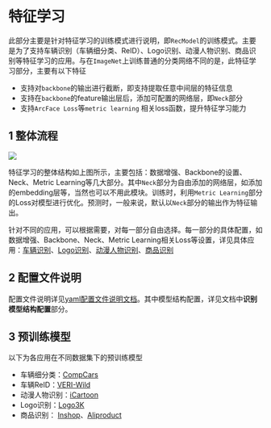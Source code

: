 # 特征学习

此部分主要是针对特征学习的训练模式进行说明，即`RecModel`的训练模式。主要是为了支持车辆识别（车辆细分类、ReID）、Logo识别、动漫人物识别、商品识别等特征学习的应用。与在`ImageNet`上训练普通的分类网络不同的是，此特征学习部分，主要有以下特征

- 支持对`backbone`的输出进行截断，即支持提取任意中间层的特征信息
- 支持在`backbone`的feature输出层后，添加可配置的网络层，即`Neck`部分
- 支持`ArcFace Loss`等`metric learning` 相关loss函数，提升特征学习能力

## 1 整体流程

![](../../images/recognition/rec_pipeline.png)

特征学习的整体结构如上图所示，主要包括：数据增强、Backbone的设置、Neck、Metric Learning等几大部分。其中`Neck`部分为自由添加的网络层，如添加的embedding层等，当然也可以不用此模块。训练时，利用`Metric Learning`部分的Loss对模型进行优化。预测时，一般来说，默认以`Neck`部分的输出作为特征输出。

针对不同的应用，可以根据需要，对每一部分自由选择。每一部分的具体配置，如数据增强、Backbone、Neck、Metric Learning相关Loss等设置，详见具体应用：[车辆识别](./vehicle_recognition.md)、[Logo识别](./logo_recognition.md)、[动漫人物识别](./cartoon_character_recognition.md)、[商品识别](./product_recognition.md)

## 2 配置文件说明

配置文件说明详见[yaml配置文件说明文档](../tutorials/config.md)。其中模型结构配置，详见文档中**识别模型结构配置**部分。

## 3 预训练模型

以下为各应用在不同数据集下的预训练模型

- 车辆细分类：[CompCars](https://paddle-imagenet-models-name.bj.bcebos.com/dygraph/rec/models/pretrain/vehicle_cls_ResNet50_CompCars_v1.2_pretrained.pdparams)
- 车辆ReID：[VERI-Wild](https://paddle-imagenet-models-name.bj.bcebos.com/dygraph/rec/models/pretrain/vehicle_reid_ResNet50_VERIWild_v1.1_pretrained.pdparams)
- 动漫人物识别：[iCartoon](https://paddle-imagenet-models-name.bj.bcebos.com/dygraph/rec/models/pretrain/cartoon_rec_ResNet50_iCartoon_v1.0_pretrained.pdparams)
- Logo识别：[Logo3K](https://paddle-imagenet-models-name.bj.bcebos.com/dygraph/rec/models/pretrain/logo_rec_ResNet50_Logo3K_v1.1_pretrained.pdparams)
- 商品识别： [Inshop](https://paddle-imagenet-models-name.bj.bcebos.com/dygraph/rec/models/pretrain/product_ResNet50_vd_Inshop_pretrained_v1.1.pdparams)、[Aliproduct](https://paddle-imagenet-models-name.bj.bcebos.com/dygraph/rec/models/pretrain/product_ResNet50_vd_Aliproduct_v1.0_pretrained.pdparams)
